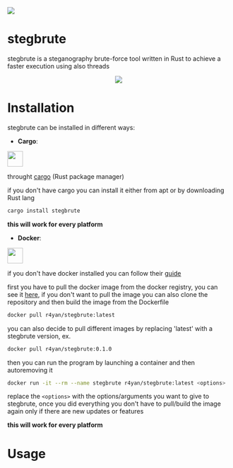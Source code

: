 ![](https://api.travis-ci.org/R4yGM/StegBrute.svg)
# stegbrute
stegbrute is a steganography brute-force tool written in Rust to achieve a faster execution using also threads

<p align="center">
  <img src="https://i.imgur.com/zGFolUt.png" >
</p>


# Installation
stegbrute can be installed in different ways:

- **Cargo**:

<img src="https://community.kde.org/images.community/thumb/5/5e/Rust-logo-512x512-blk.png/300px-Rust-logo-512x512-blk.png" width=35 height=35>

 throught [cargo](https://github.com/rust-lang/cargo) (Rust package manager)
 
 if you don't have cargo you can install it either from apt or by downloading Rust lang
```bash
cargo install stegbrute
```
**this will work for every platform**

- **Docker**:

<img src="https://cdn3.iconfinder.com/data/icons/logos-and-brands-adobe/512/97_Docker-512.png" width=35 height=35>

  if you don't have docker installed you can follow their [guide](https://docs.docker.com/engine/install/)
  
 first you have to pull the docker image from the docker registry, you can see it [here](https://hub.docker.com/r/r4yan/stegbrute), if you don't want to pull the image you can also clone the repository and then build the image from the Dockerfile
```bash
docker pull r4yan/stegbrute:latest
  ```
  you can also decide to pull different images by replacing 'latest' with a stegbrute version, ex.
  ```bash
docker pull r4yan/stegbrute:0.1.0
  ```
  
  then you can run the program by launching a container and then autoremoving it
  ```bash
  docker run -it --rm --name stegbrute r4yan/stegbrute:latest <options>
  ```
  replace the `<options>` with the options/arguments you want to give to stegbrute,
  once you did everything you don't have to pull/build the image again only if there are new updates or features
  
  
  **this will work for every platform**
# Usage
